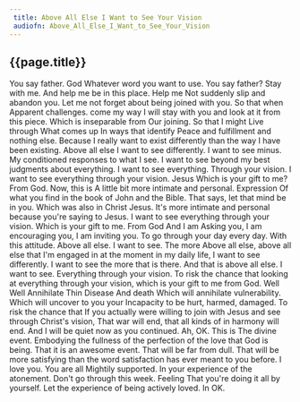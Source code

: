 ```yaml
---
 title: Above All Else I Want to See Your Vision
 audiofn: Above_All_Else_I_Want_to_See_Your_Vision
---
```


## {{page.title}}

You say father. God Whatever word you want to use. You say father? Stay
with me. And help me be in this place. Help me Not suddenly slip and
abandon you. Let me not forget about being joined with you. So that when
Apparent challenges. come my way I will stay with you and look at it
from this piece. Which is inseparable from Our joining. So that I might
Live through What comes up In ways that identify Peace and fulfillment
and nothing else. Because I really want to exist differently than the
way I have been existing. Above all else I want to see differently. I
want to see minus. My conditioned responses to what I see. I want to see
beyond my best judgments about everything. I want to see everything.
Through your vision. I want to see everything through your vision. Jesus
Which is your gift to me? From God. Now, this is A little bit more
intimate and personal. Expression Of what you find in the book of John
and the Bible. That says, let that mind be in you. Which was also in
Christ Jesus. It's more intimate and personal because you're saying to
Jesus. I want to see everything through your vision. Which is your gift
to me. From God And I am Asking you, I am encouraging you, I am inviting
you. To go through your day every day. With this attitude. Above all
else. I want to see. The more Above all else, above all else that I'm
engaged in at the moment in my daily life, I want to see differently. I
want to see the more that is there. And that is above all else. I want
to see. Everything through your vision. To risk the chance that looking
at everything through your vision, which is your gift to me from God.
Well Well Annihilate Thin Disease And death Which will annihilate
vulnerability. Which will uncover to you your Incapacity to be hurt,
harmed, damaged. To risk the chance that If you actually were willing to
join with Jesus and see through Christ's vision, That war will end, that
all kinds of in harmony will end. And I will be quiet now as you
continued. Ah, OK. This is The divine event. Embodying the fullness of
the perfection of the love that God is being. That it is an awesome
event. That will be far from dull. That will be more satisfying than the
word satisfaction has ever meant to you before. I love you. You are all
Mightily supported. In your experience of the atonement. Don't go
through this week. Feeling That you're doing it all by yourself. Let the
experience of being actively loved. In OK.

